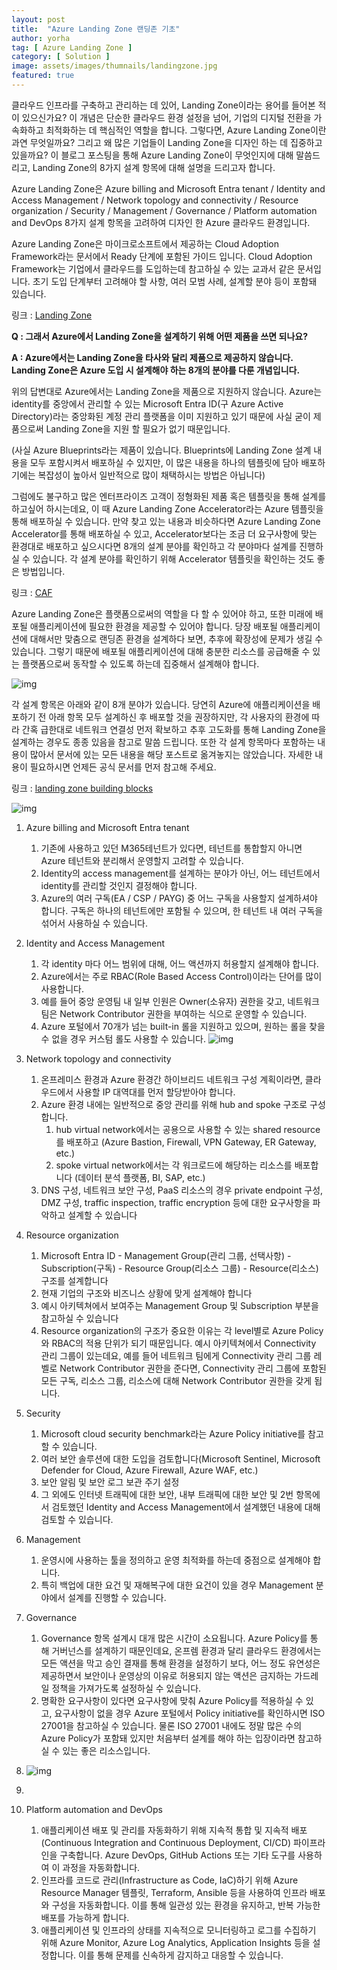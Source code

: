```yaml
---
layout: post
title:  "Azure Landing Zone 랜딩존 기초"
author: yorha
tag: [ Azure Landing Zone ]
category: [ Solution ]
image: assets/images/thumnails/landingzone.jpg
featured: true
---
```



클라우드 인프라를 구축하고 관리하는 데 있어, Landing Zone이라는 용어를 들어본 적이 있으신가요? 이 개념은 단순한 클라우드 환경 설정을 넘어, 기업의 디지털 전환을 가속화하고 최적화하는 데 핵심적인 역할을 합니다. 그렇다면, Azure Landing Zone이란 과연 무엇일까요? 그리고 왜 많은 기업들이 Landing Zone을 디자인 하는 데 집중하고 있을까요? 이 블로그 포스팅을 통해 Azure Landing Zone이 무엇인지에 대해 말씀드리고, Landing Zone의 8가지 설계 항목에 대해 설명을 드리고자 합니다.

Azure Landing Zone은 Azure billing and Microsoft Entra tenant / Identity and Access Management / Network topology and connectivity / Resource organization / Security / Management / Governance / Platform automation and DevOps 8가지 설계 항목을 고려하여 디자인 한 Azure 클라우드 환경입니다.

Azure Landing Zone은 마이크로소프트에서 제공하는 Cloud Adoption Framework라는 문서에서 Ready 단계에 포함된 가이드 입니다. Cloud Adoption Framework는 기업에서 클라우드를 도입하는데 참고하실 수 있는 교과서 같은 문서입니다. 초기 도입 단계부터 고려해야 할 사항, 여러 모범 사례, 설계할 분야 등이 포함돼 있습니다.

링크 : [Landing Zone](https://learn.microsoft.com/en-us/azure/cloud-adoption-framework/ready/landing-zone/)  

**Q : 그래서 Azure에서 Landing Zone을 설계하기 위해 어떤 제품을 쓰면 되나요?**

**A : Azure에서는 Landing Zone을 타사와 달리 제품으로 제공하지 않습니다. Landing Zone은 Azure 도입 시 설계해야 하는 8개의 분야를 다룬 개념입니다.**

  

위의 답변대로 Azure에서는 Landing Zone을 제품으로 지원하지 않습니다. Azure는 identity를 중앙에서 관리할 수 있는 Microsoft Entra ID(구 Azure Active Directory)라는 중앙화된 계정 관리 플랫폼을 이미 지원하고 있기 때문에 사실 굳이 제품으로써 Landing Zone을 지원 할 필요가 없기 때문입니다.

(사실 Azure Blueprints라는 제품이 있습니다. Blueprints에 Landing Zone 설계 내용을 모두 포함시켜서 배포하실 수 있지만, 이 많은 내용을 하나의 템플릿에 담아 배포하기에는 복잡성이 높아서 일반적으로 많이 채택하시는 방법은 아닙니다)

그럼에도 불구하고 많은 엔터프라이즈 고객이 정형화된 제품 혹은 템플릿을 통해 설계를 하고싶어 하시는데요, 이 때 Azure Landing Zone Accelerator라는 Azure 템플릿을 통해 배포하실 수 있습니다. 만약 찾고 있는 내용과 비슷하다면 Azure Landing Zone Accelerator를 통해 배포하실 수 있고, Accelerator보다는 조금 더 요구사항에 맞는 환경대로 배포하고 싶으시다면 8개의 설계 분야를 확인하고 각 분야마다 설계를 진행하실 수 있습니다. 각 설계 분야를 확인하기 위해 Accelerator 템플릿을 확인하는 것도 좋은 방법입니다.

링크 : [CAF](https://learn.microsoft.com/en-us/azure/cloud-adoption-framework/ready/landing-zone/#platform-landing-zone-accelerator)

Azure Landing Zone은 플랫폼으로써의 역할을 다 할 수 있어야 하고, 또한 미래에 배포될 애플리케이션에 필요한 환경을 제공할 수 있어야 합니다. 당장 배포될 애플리케이션에 대해서만 맞춤으로 랜딩존 환경을 설계하다 보면, 추후에 확장성에 문제가 생길 수 있습니다. 그렇기 때문에 배포될 애플리케이션에 대해 충분한 리소스를 공급해줄 수 있는 플랫폼으로써 동작할 수 있도록 하는데 집중해서 설계해야 합니다.

![img](../assets/images/yorha/landingzone.png)

각 설계 항목은 아래와 같이 8개 분야가 있습니다. 당연히 Azure에 애플리케이션을 배포하기 전 아래 항목 모두 설계하신 후 배포할 것을 권장하지만, 각 사용자의 환경에 따라 간혹 급한대로 네트워크 연결성 먼저 확보하고 추후 고도화를 통해 Landing Zone을 설계하는 경우도 종종 있음을 참고로 말씀 드립니다. 또한 각 설계 항목마다 포함하는 내용이 많아서 문서에 있는 모든 내용을 해당 포스트로 옮겨놓지는 않았습니다. 자세한 내용이 필요하시면 언제든 공식 문서를 먼저 참고해 주세요.

링크 : [landing zone building blocks](https://learn.microsoft.com/en-us/azure/cloud-adoption-framework/ready/landing-zone/)  

![img](../assets/images/yorha/hierarchy.png)

1.  Azure billing and Microsoft Entra tenant
    1.  기존에 사용하고 있던 M365테넌트가 있다면, 테넌트를 통합할지 아니면 Azure 테넌트와 분리해서 운영할지 고려할 수 있습니다.
    2.  Identity의 access management를 설계하는 분야가 아닌, 어느 테넌트에서 identity를 관리할 것인지 결정해야 합니다.
    3.  Azure의 여러 구독(EA / CSP / PAYG) 중 어느 구독을 사용할지 설계하셔야 합니다. 구독은 하나의 테넌트에만 포함될 수 있으며, 한 테넌트 내 여러 구독을 섞어서 사용하실 수 있습니다.
2.  Identity and Access Management
    1.  각 identity 마다 어느 범위에 대해, 어느 액션까지 허용할지 설계해야 합니다.
    2.  Azure에서는 주로 RBAC(Role Based Access Control)이라는 단어를 많이 사용합니다.
    3.  예를 들어 중앙 운영팀 내 일부 인원은 Owner(소유자) 권한을 갖고, 네트워크 팀은 Network Contributor 권한을 부여하는 식으로 운영할 수 있습니다.
    4.  Azure 포털에서 70개가 넘는 built-in 롤을 지원하고 있으며, 원하는 롤을 찾을 수 없을 경우 커스텀 롤도 사용할 수 있습니다.
![img](../assets/images/yorha/hubspoke.png)

3.  Network topology and connectivity
    1.  온프레미스 환경과 Azure 환경간 하이브리드 네트워크 구성 계획이라면, 클라우드에서 사용할 IP 대역대를 먼저 할당받아야 합니다.
    2.  Azure 환경 내에는 일반적으로 중앙 관리를 위해 hub and spoke 구조로 구성합니다.
        1.  hub virtual network에서는 공용으로 사용할 수 있는 shared resource를 배포하고 (Azure Bastion, Firewall, VPN Gateway, ER Gateway, etc.)
        2.  spoke virtual network에서는 각 워크로드에 해당하는 리소스를 배포합니다 (데이터 분석 플랫폼, BI, SAP, etc.)
    3.  DNS 구성, 네트워크 보안 구성, PaaS 리소스의 경우 private endpoint 구성, DMZ 구성, traffic inspection, traffic encryption 등에 대한 요구사항을 파악하고 설계할 수 있습니다
4.  Resource organization
    1.  Microsoft Entra ID - Management Group(관리 그룹, 선택사항) - Subscription(구독) - Resource Group(리소스 그룹) - Resource(리소스) 구조를 설계합니다
    2.  현재 기업의 구조와 비즈니스 상황에 맞게 설계해야 합니다
    3.  예시 아키텍쳐에서 보여주는 Management Group 및 Subscription 부분을 참고하실 수 있습니다
    4.  Resource organization의 구조가 중요한 이유는 각 level별로 Azure Policy와 RBAC의 적용 단위가 되기 때문입니다. 예시 아키텍쳐에서 Connectivity 관리 그룹이 있는데요, 예를 들어 네트워크 팀에게 Connectivity 관리 그룹 레벨로 Network Contributor 권한을 준다면, Connectivity 관리 그룹에 포함된 모든 구독, 리소스 그룹, 리소스에 대해 Network Contributor 권한을 갖게 됩니다.
5.  Security
    1.  Microsoft cloud security benchmark라는 Azure Policy initiative를 참고할 수 있습니다.
    2.  여러 보안 솔루션에 대한 도입을 검토합니다(Microsoft Sentinel, Microsoft Defender for Cloud, Azure Firewall, Azure WAF, etc.)
    3.  보안 알림 및 보안 로그 보관 주기 설정
    4.  그 외에도 인터넷 트래픽에 대한 보안, 내부 트래픽에 대한 보안 및 2번 항목에서 검토했던 Identity and Access Management에서 설계했던 내용에 대해 검토할 수 있습니다.
6.  Management
    1.  운영시에 사용하는 툴을 정의하고 운영 최적화를 하는데 중점으로 설계해야 합니다.
    2.  특히 백업에 대한 요건 및 재해복구에 대한 요건이 있을 경우 Management 분야에서 설계를 진행할 수 있습니다.
7.  Governance
    1.  Governance 항목 설계시 대개 많은 시간이 소요됩니다. Azure Policy를 통해 거버넌스를 설계하기 때문인데요, 온프렘 환경과 달리 클라우드 환경에서는 모든 액션을 막고 승인 결재를 통해 환경을 설정하기 보다, 어느 정도 유연성은 제공하면서 보안이나 운영상의 이유로 허용되지 않는 액션은 금지하는 가드레일 정책을 가져가도록 설정하실 수 있습니다.
    2.  명확한 요구사항이 있다면 요구사항에 맞춰 Azure Policy를 적용하실 수 있고, 요구사항이 없을 경우 Azure 포털에서 Policy initiative를 확인하시면 ISO 27001을 참고하실 수 있습니다. 물론 ISO 27001 내에도 정말 많은 수의 Azure Policy가 포함돼 있지만 처음부터 설계를 해야 하는 입장이라면 참고하실 수 있는 좋은 리소스입니다.
8.  ![img](../assets/images/yorha/monitoring.png)
9.  
10. Platform automation and DevOps
    1.  애플리케이션 배포 및 관리를 자동화하기 위해 지속적 통합 및 지속적 배포(Continuous Integration and Continuous Deployment, CI/CD) 파이프라인을 구축합니다. Azure DevOps, GitHub Actions 또는 기타 도구를 사용하여 이 과정을 자동화합니다.
    2.  인프라를 코드로 관리(Infrastructure as Code, IaC)하기 위해 Azure Resource Manager 템플릿, Terraform, Ansible 등을 사용하여 인프라 배포와 구성을 자동화합니다. 이를 통해 일관성 있는 환경을 유지하고, 반복 가능한 배포를 가능하게 합니다.
    3.  애플리케이션 및 인프라의 상태를 지속적으로 모니터링하고 로그를 수집하기 위해 Azure Monitor, Azure Log Analytics, Application Insights 등을 설정합니다. 이를 통해 문제를 신속하게 감지하고 대응할 수 있습니다.